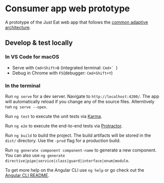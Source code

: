 # Consumer app web prototype

A prototype of the Just Eat web app that follows the [common adaptive architecture](https://goo.gl/coMJHq).

## Develop & test locally

### In VS Code for macOS

* Serve with `Cmd+Shift+B` (integrated terminal: ``Cmd+` ``)
* Debug in Chrome with `F5`(debugger: `Cmd+Shift+Y`)

### In the terminal

Run `ng serve` for a dev server. Navigate to `http://localhost:4200/`. The app will automatically reload if you change any of the source files. Alterntively run `ng serve --open`.

Run `ng test` to execute the unit tests via [Karma](https://karma-runner.github.io).

Run `ng e2e` to execute the end-to-end tests via [Protractor](http://www.protractortest.org/).

Run `ng build` to build the project. The build artifacts will be stored in the `dist/` directory. Use the `-prod` flag for a production build.

Run `ng generate component component-name` to generate a new component. You can also use `ng generate directive|pipe|service|class|guard|interface|enum|module`.

To get more help on the Angular CLI use `ng help` or go check out the [Angular CLI README](https://github.com/angular/angular-cli/blob/master/README.md).
